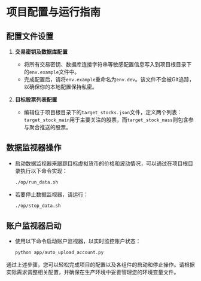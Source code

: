 # 项目配置与运行指南

## 配置文件设置

1. **交易密钥及数据库配置**
   
   - 将所有交易密钥、数据库连接字符串等敏感配置信息写入到项目根目录下的`env.example`文件中。
   - 完成配置后，请将`env.example`重命名为`env.dev`。该文件不会被Git追踪，以确保你的本地配置保持私密。

2. **目标股票列表配置**

   - 编辑位于项目根目录下的`target_stocks.json`文件，定义两个列表：`target_stock_main`用于主要关注的股票，而`target_stock_mass`则包含参与聚合推送的股票。

## 数据监视器操作

- 启动数据监视器来跟踪目标虚拟货币的价格和波动情况，可以通过在项目根目录执行以下命令实现：
  ```bash
  ./op/run_data.sh
  ```
  
- 若要停止数据监视器，请运行：
  ```bash
  ./op/stop_data.sh
  ```

## 账户监视器启动

- 使用以下命令启动账户监视器，以实时监控账户状态：
  ```bash
  python app/auto_upload_account.py
  ```

通过上述步骤，您可以轻松完成项目的配置以及各组件的启动和停止操作。请根据实际需求调整相关配置，并确保在生产环境中妥善管理您的环境变量文件。